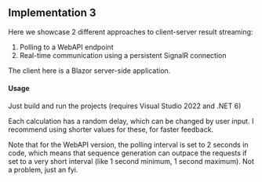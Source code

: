 ## Implementation 3

Here we showcase 2 different approaches to client-server result streaming:
1. Polling to a WebAPI endpoint
2. Real-time communication using a persistent SignalR connection

The client here is a Blazor server-side application.

#### Usage
Just build and run the projects (requires Visual Studio 2022 and .NET 6)

Each calculation has a random delay, which can be changed by user input. I recommend using shorter values for these, for faster feedback.

Note that for the WebAPI version, the polling interval is set to 2 seconds in code, which means that sequence generation can outpace the requests if set to a very short interval (like 1 second minimum, 1 second maximum). Not a problem, just an fyi.